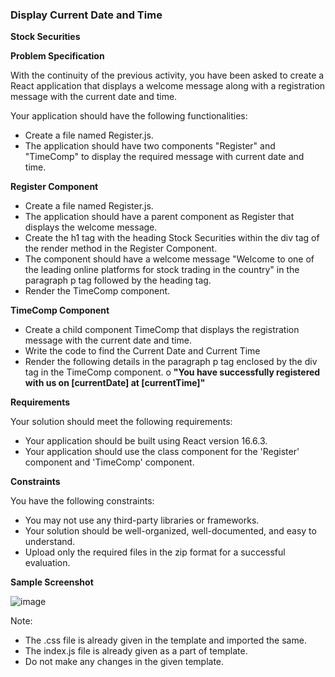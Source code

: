 ### Display Current Date and Time

**Stock Securities**

**Problem Specification**

With the continuity of the previous activity, you have been asked to create a React application that displays a welcome message along with a registration message with the current date and time. 

Your application should have the following functionalities:

- Create a file named Register.js.
- The application should have two components "Register" and "TimeComp" to display the required message with current date and time.


**Register Component**

- Create a file named Register.js.
- The application should have a parent component as Register that displays the welcome message.
- Create the h1 tag with the heading Stock Securities within the div tag of the render method in the Register Component.
- The component should have a welcome message "Welcome to one of the leading online platforms for stock trading in the country" in the     paragraph p tag followed by the heading tag.
-  Render the TimeComp component.

**TimeComp Component**

-  Create a child component TimeComp that displays the registration message with the current date and time.
-  Write the code to find the Current Date and Current Time
-  Render the following details in the paragraph p tag enclosed by the div tag in the TimeComp component.
                 o    **"You have successfully registered with us on [currentDate] at [currentTime]"**

**Requirements**

Your solution should meet the following requirements: 

-  Your application should be built using React version 16.6.3.
-  Your application should use the class component for the 'Register' component and 'TimeComp' component.

**Constraints**

You have the following constraints:

- You may not use any third-party libraries or frameworks.
- Your solution should be well-organized, well-documented, and easy to understand.
- Upload only the required files in the zip format for a successful evaluation.

**Sample Screenshot**

![image](https://github.com/abhisheks008/Cognizant-Java-FSE-Hands-ons-2023/assets/68724349/d7078aa7-b326-4be1-b2d6-14da1a11e35e)


Note:

- The .css  file is already given in the template and imported the same.
- The index.js file is already given as a part of template.
- Do not make any changes in the given template.

